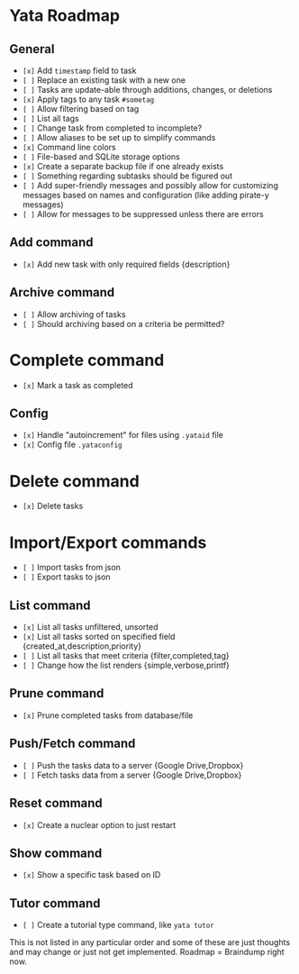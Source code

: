 # Yata Roadmap

## General
- `[x]` Add `timestamp` field to task
- `[ ]` Replace an existing task with a new one
- `[ ]` Tasks are update-able through additions, changes, or deletions
- `[x]` Apply tags to any task `#sometag`
- `[ ]` Allow filtering based on tag
- `[ ]` List all tags
- `[ ]` Change task from completed to incomplete?
- `[ ]` Allow aliases to be set up to simplify commands
- `[x]` Command line colors
- `[ ]` File-based and SQLite storage options
- `[x]` Create a separate backup file if one already exists
- `[ ]` Something regarding subtasks should be figured out
- `[ ]` Add super-friendly messages and possibly allow for customizing messages based on names and configuration (like adding pirate-y messages)
- `[ ]` Allow for messages to be suppressed unless there are errors

## Add command
- `[x]` Add new task with only required fields {description}

## Archive command
- `[ ]` Allow archiving of tasks
- `[ ]` Should archiving based on a criteria be permitted?

# Complete command 
- `[x]` Mark a task as completed

## Config
- `[x]` Handle "autoincrement" for files using `.yataid` file
- `[x]` Config file `.yataconfig`

# Delete command
- `[x]` Delete tasks

# Import/Export commands
- `[ ]` Import tasks from json
- `[ ]` Export tasks to json

## List command
- `[x]` List all tasks unfiltered, unsorted
- `[x]` List all tasks sorted on specified field {created_at,description,priority}
- `[ ]` List all tasks that meet criteria {filter,completed,tag}
- `[ ]` Change how the list renders {simple,verbose,printf}

## Prune command
- `[x]` Prune completed tasks from database/file

## Push/Fetch command
- `[ ]` Push the tasks data to a server {Google Drive,Dropbox}
- `[ ]` Fetch tasks data from a server {Google Drive,Dropbox}

## Reset command
- `[x]` Create a nuclear option to just restart

## Show command
- `[x]` Show a specific task based on ID

## Tutor command
- `[ ]` Create a tutorial type command, like `yata tutor`


This is not listed in any particular order and some of these are just thoughts and may change or just not get implemented. Roadmap = Braindump right now.